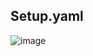 ##  Setup.yaml 

![image](https://github.com/AmazonCity/first-new-repository-from-aws-cloudformation-starter-workflow-for-github-actions/assets/126258837/5e454cea-9490-4938-89b7-86e2e771e5ad)
